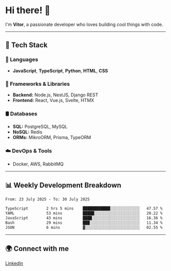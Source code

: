 
# Hi there! 👋

I'm **Vitor**, a passionate developer who loves building cool things with code.

---
## 🔧 Tech Stack

### 📌 Languages
- **JavaScript**, **TypeScript**, **Python**, **HTML**, **CSS**

### 🚀 Frameworks & Libraries
- **Backend:** Node.js, NestJS, Django REST
- **Frontend:** React, Vue.js, Svelte, HTMX

### 🛢️ Databases
- **SQL:** PostgreSQL, MySQL
- **NoSQL:** Redis
- **ORMs:** MikroORM, Prisma, TypeORM

### ☁️ DevOps & Tools
- Docker, AWS, RabbitMQ

---
## 📊 Weekly Development Breakdown

<!--START_SECTION:waka-->

```txt
From: 23 July 2025 - To: 30 July 2025

TypeScript        2 hrs 5 mins    ████████████░░░░░░░░░░░░░   47.57 %
YAML              53 mins         █████░░░░░░░░░░░░░░░░░░░░   20.22 %
JavaScript        43 mins         ████░░░░░░░░░░░░░░░░░░░░░   16.36 %
Bash              29 mins         ███░░░░░░░░░░░░░░░░░░░░░░   11.34 %
JSON              6 mins          ▓░░░░░░░░░░░░░░░░░░░░░░░░   02.55 %
```

<!--END_SECTION:waka-->

---
## 🌍 Connect with me
[LinkedIn](https://www.linkedin.com/in/vitorlc)
